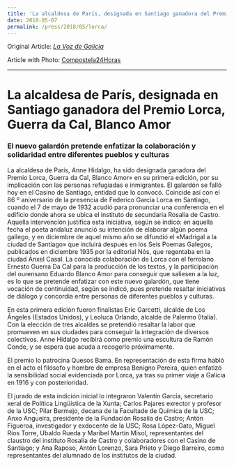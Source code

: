 ```yaml
---
title: 'La alcaldesa de París, designada en Santiago ganadora del Premio Lorca, Guerra da Cal, Blanco Amor - La Voz de Galicia'
date: 2018-05-07
permalink: /press/2018/05/lorca/
---
```


Original Article: [_La Voz de Galicia_](https://www.lavozdegalicia.es/noticia/santiago/2018/05/07/alcaldesa-paris-designada-santiago-ganadora-premio-lorca-guerra-da-cal-blanco-amor/0003_201805201805071525686099024.htm)

Article with Photo: [Compostela24Horas](https://www.compostela24horas.com/texto-diario/mostrar/1073758/anna-hidalgo-alcaldesa-paris-ganadora-i-premio-lorca-guerra-da-cal-blanco-amor)

---

# La alcaldesa de París, designada en Santiago ganadora del Premio Lorca, Guerra da Cal, Blanco Amor

### El nuevo galardón pretende enfatizar la colaboración y solidaridad entre diferentes pueblos y culturas

La alcaldesa de Paris, Anne Hidalgo, ha sido designada ganadora del Premio Lorca, Guerra da Cal, Blanco Amor» en su primera edición, por su implicación con las personas refugiadas e inmigrantes. El galardón se falló hoy en el Casino de Santiago, entidad que lo convocó. Coincide así con el 86 º aniversario de la presencia de Federico García Lorca en Santiago, cuando el 7 de mayo de 1932 acudió para pronunciar una conferencia en el edificio donde ahora se ubica el instituto de secundaria Rosalía de Castro. Aquella intervención justifica esta iniciativa, según se indicó: en aquella fecha el poeta andaluz anunció su intención de elaborar algún poema gallego, y en diciembre de aquel mismo año se difundió el «Madrigal a la ciudad de Santiago» que incluirá después en los Seis Poemas Galegos, publicados en diciembre 1935 por la editorial Nós, que regentaba en la ciudad Ánxel Casal. La conocida colaboración de Lorca con el ferrolano Ernesto Guerra Da Cal para la producción de los textos, y la participación del ourensano Eduardo Blanco Amor para conseguir que saliesen a la luz, es lo que se pretende enfatizar con este nuevo galardón, que tiene vocación de continuidad, según se indicó, pues pretende resaltar iniciativas de diálogo y concordia entre personas de diferentes pueblos y culturas.

En esta primera edición fueron finalistas Eric Garcetti, alcalde de Los Ángeles (Estados Unidos), y Leoluca Orlando, alcalde de Palermo (Italia). Con la elección de tres alcaldes se pretendió resaltar la labor que promueven en sus ciudades para conseguir la integración de diversos colectivos. Anne Hidalgo recibirá como premio una escultura de Ramón Conde, y se espera que acuda a recogerlo próximamente.

El premio lo patrocina Quesos Bama. En representación de esta firma habló en el acto el filósofo y hombre de empresa Benigno Pereira, quien enfatizó la sensibilidad social evidenciada por Lorca, ya tras su primer viaje a Galicia en 1916 y con posterioridad.

El jurado de esta indición inicial lo integraron Valentín García, secretario xeral de Política Lingüística de la Xunta; Carlos Pajares exrector y profesor de la USC; Pilar Bermejo, decana de la Facultade de Química de la USC; Anxo Angueira, presidente de la Fundación Rosalía de Castro; Antón Figueroa, investigador y exdocente de la USC; Rosa López-Gato, Miguel Ríos Torre, Ubaldo Rueda y Maribel Martín Misol, representantes del claustro del instituto Rosalía de Castro y colaboradores con el Casino de Santiago;  y Ana Raposo, Antón Lorenzo, Sara Prieto y Diego Barreiro, como representantes del alumnado de los institutos de la ciudad.
